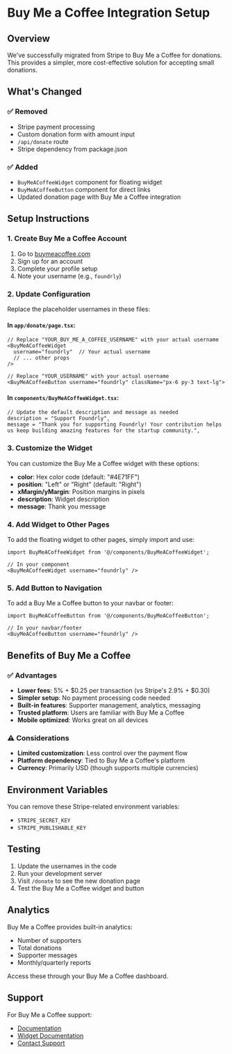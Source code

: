 # Buy Me a Coffee Integration Setup

## Overview
We've successfully migrated from Stripe to Buy Me a Coffee for donations. This provides a simpler, more cost-effective solution for accepting small donations.

## What's Changed

### ✅ Removed
- Stripe payment processing
- Custom donation form with amount input
- `/api/donate` route
- Stripe dependency from package.json

### ✅ Added
- `BuyMeACoffeeWidget` component for floating widget
- `BuyMeACoffeeButton` component for direct links
- Updated donation page with Buy Me a Coffee integration

## Setup Instructions

### 1. Create Buy Me a Coffee Account
1. Go to [buymeacoffee.com](https://buymeacoffee.com)
2. Sign up for an account
3. Complete your profile setup
4. Note your username (e.g., `foundrly`)

### 2. Update Configuration

Replace the placeholder usernames in these files:

#### In `app/donate/page.tsx`:
```tsx
// Replace "YOUR_BUY_ME_A_COFFEE_USERNAME" with your actual username
<BuyMeACoffeeWidget 
  username="foundrly"  // Your actual username
  // ... other props
/>

// Replace "YOUR_USERNAME" with your actual username
<BuyMeACoffeeButton username="foundrly" className="px-6 py-3 text-lg">
```

#### In `components/BuyMeACoffeeWidget.tsx`:
```tsx
// Update the default description and message as needed
description = "Support Foundrly",
message = "Thank you for supporting Foundrly! Your contribution helps us keep building amazing features for the startup community.",
```

### 3. Customize the Widget

You can customize the Buy Me a Coffee widget with these options:

- **color**: Hex color code (default: "#4E71FF")
- **position**: "Left" or "Right" (default: "Right")
- **xMargin/yMargin**: Position margins in pixels
- **description**: Widget description
- **message**: Thank you message

### 4. Add Widget to Other Pages

To add the floating widget to other pages, simply import and use:

```tsx
import BuyMeACoffeeWidget from '@/components/BuyMeACoffeeWidget';

// In your component
<BuyMeACoffeeWidget username="foundrly" />
```

### 5. Add Button to Navigation

To add a Buy Me a Coffee button to your navbar or footer:

```tsx
import BuyMeACoffeeButton from '@/components/BuyMeACoffeeButton';

// In your navbar/footer
<BuyMeACoffeeButton username="foundrly" />
```

## Benefits of Buy Me a Coffee

### ✅ Advantages
- **Lower fees**: 5% + $0.25 per transaction (vs Stripe's 2.9% + $0.30)
- **Simpler setup**: No payment processing code needed
- **Built-in features**: Supporter management, analytics, messaging
- **Trusted platform**: Users are familiar with Buy Me a Coffee
- **Mobile optimized**: Works great on all devices

### ⚠️ Considerations
- **Limited customization**: Less control over the payment flow
- **Platform dependency**: Tied to Buy Me a Coffee's platform
- **Currency**: Primarily USD (though supports multiple currencies)

## Environment Variables

You can remove these Stripe-related environment variables:
- `STRIPE_SECRET_KEY`
- `STRIPE_PUBLISHABLE_KEY`

## Testing

1. Update the usernames in the code
2. Run your development server
3. Visit `/donate` to see the new donation page
4. Test the Buy Me a Coffee widget and button

## Analytics

Buy Me a Coffee provides built-in analytics:
- Number of supporters
- Total donations
- Supporter messages
- Monthly/quarterly reports

Access these through your Buy Me a Coffee dashboard.

## Support

For Buy Me a Coffee support:
- [Documentation](https://www.buymeacoffee.com/help)
- [Widget Documentation](https://www.buymeacoffee.com/widgets)
- [Contact Support](https://www.buymeacoffee.com/help/contact) 
